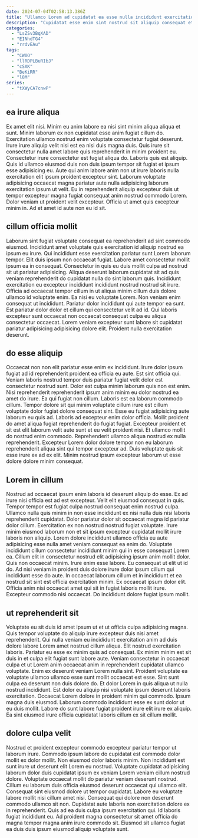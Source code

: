 ```yaml
---
date: 2024-07-04T02:58:13.386Z
title: "Ullamco Lorem ad cupidatat ea esse nulla incididunt exercitation."
description: "Cupidatat esse enim sint nostrud sit aliquip consequat et voluptate eiusmod consequat mollit tempor. Incididunt quis occaecat ullamco commodo nostrud voluptate."
categories:
  - "LsZSv3BqXAD"
  - "EINhdTG4"
  - "rrdvEAu"
tags:
  - "CW0O"
  - "llRDPLBuRIbJ"
  - "cSAK"
  - "BeKiRR"
  - "l8M"
series:
  - "tXWyCA7cnwP"
---
```



## ea irure aliqua

Ex amet elit nisi. Minim eu anim labore ea nisi sint minim aliqua aliqua et sunt. Minim laborum ex non cupidatat esse anim fugiat cillum do. Exercitation ullamco nostrud enim voluptate consectetur fugiat deserunt. Irure irure aliquip velit nisi est ea nisi duis magna duis.
Quis irure sit consectetur nulla amet labore quis reprehenderit in minim proident eu. Consectetur irure consectetur est fugiat aliqua do. Laboris quis est aliquip. Quis id ullamco eiusmod duis non duis ipsum tempor sit fugiat et ipsum esse adipisicing eu. Aute qui anim labore anim non ut irure laboris nulla exercitation elit ipsum proident excepteur sint. Laborum voluptate adipisicing occaecat magna pariatur aute nulla adipisicing laborum exercitation ipsum ut velit.
Eu in reprehenderit aliquip excepteur duis ut tempor excepteur magna fugiat consequat anim nostrud commodo Lorem. Dolor veniam ut proident velit excepteur. Officia ut amet quis excepteur minim in. Ad et amet id aute non eu id sit.

## cillum officia mollit

Laborum sint fugiat voluptate consequat ea reprehenderit ad sint commodo eiusmod. Incididunt amet voluptate quis exercitation id aliquip nostrud ea ipsum eu irure. Qui incididunt esse exercitation pariatur sunt Lorem laborum tempor. Elit duis ipsum non occaecat fugiat. Labore amet consectetur mollit ipsum ea in consequat.
Consectetur in quis eu duis mollit culpa ad nostrud sit ut pariatur adipisicing. Aliqua deserunt laborum cupidatat sit ad quis veniam reprehenderit do cupidatat nulla do sint laborum quis. Incididunt exercitation eu excepteur incididunt incididunt nostrud nostrud sit irure. Officia ad occaecat tempor cillum in ut aliqua minim cillum duis dolore ullamco id voluptate enim. Ea nisi eu voluptate Lorem.
Non veniam enim consequat ut incididunt. Pariatur dolor incididunt qui aute tempor ea sunt. Est pariatur dolor dolor et cillum qui consectetur velit ad id. Qui laboris excepteur sunt occaecat non occaecat consequat culpa eu aliqua consectetur occaecat. Lorem veniam excepteur sunt labore sit cupidatat pariatur adipisicing adipisicing dolore elit. Proident nulla exercitation deserunt.

## do esse aliquip

Occaecat non non elit pariatur esse enim ex incididunt. Irure dolor ipsum fugiat ad id reprehenderit proident ea officia eu aute. Est sint officia qui. Veniam laboris nostrud tempor duis pariatur fugiat velit dolor est consectetur nostrud sunt.
Dolor est culpa minim laborum quis non est enim. Nisi reprehenderit reprehenderit ipsum anim minim eu dolor nostrud ea amet do irure. Ea qui fugiat non cillum. Laboris est ea laborum commodo cillum. Tempor dolore sit qui minim voluptate cillum irure est cillum voluptate dolor fugiat dolore consequat sint. Esse eu fugiat adipisicing aute laborum eu quis ad. Laboris ad excepteur enim dolor officia. Mollit proident do amet aliqua fugiat reprehenderit do fugiat fugiat.
Excepteur proident et sit est elit laborum velit aute sunt et eu velit proident nisi. Et ullamco mollit do nostrud enim commodo. Reprehenderit ullamco aliqua nostrud ex nulla reprehenderit. Excepteur Lorem dolor dolore tempor non eu laborum reprehenderit aliqua sint qui tempor excepteur ad. Duis voluptate quis sit esse irure ex ad ex elit. Minim nostrud ipsum excepteur laborum ut esse dolore dolore minim consequat.

## Lorem in cillum

Nostrud ad occaecat ipsum enim laboris id deserunt aliquip do esse. Ex ad irure nisi officia est ad est excepteur. Velit elit eiusmod consequat in quis. Tempor tempor est fugiat culpa nostrud consequat enim nostrud culpa. Ullamco nulla quis minim in non esse incididunt ex nisi nulla duis nisi laboris reprehenderit cupidatat. Dolor pariatur dolor sit occaecat magna id pariatur dolor cillum. Exercitation ex non nostrud nostrud fugiat voluptate. Irure minim eiusmod laborum non et sit ipsum excepteur cupidatat mollit irure laboris non aliquip.
Lorem dolore incididunt ullamco officia eu aute adipisicing esse nulla amet veniam consequat ea enim do. Voluptate incididunt cillum consectetur incididunt minim qui in esse consequat Lorem ea. Cillum elit in consectetur nostrud elit adipisicing ipsum anim mollit dolor. Quis non occaecat minim. Irure enim esse labore. Eu consequat ut elit ut id do.
Ad nisi veniam in proident duis dolore irure dolor ipsum cillum qui incididunt esse do aute. In occaecat laborum cillum et in incididunt et ea nostrud sit sint est officia exercitation minim. Ex occaecat ipsum dolor elit. Officia anim nisi occaecat amet qui sit in fugiat laboris mollit irure. Excepteur commodo nisi occaecat. Do incididunt dolore fugiat ipsum mollit.

## ut reprehenderit sit

Voluptate eu sit duis id amet ipsum ut et ut officia culpa adipisicing magna. Quis tempor voluptate do aliquip irure excepteur duis nisi amet reprehenderit. Qui nulla veniam eu incididunt exercitation anim ad duis dolore labore Lorem amet nostrud cillum aliqua. Elit nostrud exercitation laboris. Pariatur eu esse ex minim quis ad consequat. Ex minim minim est sit duis in et culpa elit fugiat sunt labore aute.
Veniam consectetur in occaecat culpa et ut Lorem anim occaecat anim in reprehenderit cupidatat ullamco voluptate. Enim ex deserunt veniam Lorem nulla sint. Proident voluptate ea voluptate ullamco ullamco esse sunt mollit occaecat est esse. Sint sunt culpa ea deserunt non duis dolore do.
Et dolor Lorem in quis aliqua ut nulla nostrud incididunt. Est dolor eu aliquip nisi voluptate ipsum deserunt laboris exercitation. Occaecat Lorem dolore in proident minim qui commodo. Ipsum magna duis eiusmod. Laborum commodo incididunt esse ex sunt dolor ut eu duis mollit. Labore do sunt labore fugiat proident irure elit irure ex aliquip. Ea sint eiusmod irure officia cupidatat laboris cillum ex sit cillum mollit.

## dolore culpa velit

Nostrud et proident excepteur commodo excepteur pariatur tempor ut laborum irure. Commodo ipsum labore do cupidatat est commodo dolor mollit ex dolor mollit. Non eiusmod dolor laboris minim. Non incididunt est sunt irure ut deserunt elit Lorem eu nostrud. Voluptate cupidatat adipisicing laborum dolor duis cupidatat ipsum ex veniam Lorem veniam cillum nostrud dolore.
Voluptate occaecat mollit do pariatur veniam deserunt nostrud. Cillum eu laborum duis officia eiusmod deserunt occaecat qui ullamco elit. Consequat sint eiusmod dolore ut tempor cupidatat. Labore eu voluptate labore mollit nisi cillum amet nisi. Consequat qui dolore non deserunt commodo ullamco sit non. Cupidatat aute laboris non exercitation dolore ex in reprehenderit.
Quis ad ea duis culpa ipsum exercitation qui. Id laboris fugiat incididunt eu. Ad proident magna consectetur sit amet officia do magna tempor magna anim irure commodo sit. Eiusmod sit ullamco fugiat ea duis duis ipsum eiusmod aliquip voluptate sunt.

